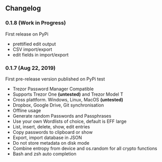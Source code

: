 ## Changelog

### 0.1.8 (Work in Progress)

First release on PyPi

- prettified edit output
- CSV import/export
- edit fields in import/export

### 0.1.7 (Aug 22, 2019)

First pre-release version published on PyPi test

- Trezor Password Manager Compatible
- Supports Trezor One **(untested)** and Trezor Model T
- Cross plattform. Windows, Linux, MacOS **(untested)**
- Dropbox, Google Drive, Git synchronisation
- Offline usage
- Generate random Passwords and Passphrases
- Use your own Wordlists of choice, default is EFF large
- List, insert, delete, show, edit entries
- Copy passwords to clipboard or show
- Export, import database in JSON
- Do not store metadata on disk mode
- Combine entropy from device and os.random for all crypto functions
- Bash and zsh auto completion
